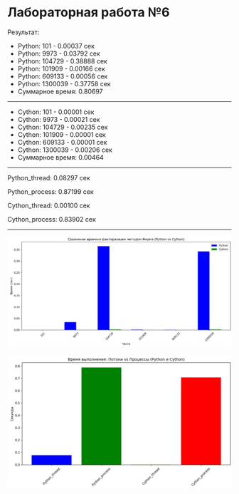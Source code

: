 # Лабораторная работа №6
Результат:

- Python: 101 - 0.00037 сек
- Python: 9973 - 0.03792 сек
- Python: 104729 - 0.38888 сек
- Python: 101909 - 0.00166 сек
- Python: 609133 - 0.00056 сек
- Python: 1300039 - 0.37758 сек
- Суммарное время: 0.80697
---
- Cython: 101 - 0.00001 сек
- Cython: 9973 - 0.00021 сек
- Cython: 104729 - 0.00235 сек
- Cython: 101909 - 0.00001 сек
- Cython: 609133 - 0.00001 сек
- Cython: 1300039 - 0.00206 сек
- Суммарное время: 0.00464
---
Python_thread: 0.08297 сек

Python_process: 0.87199 сек

Cython_thread: 0.00100 сек

Cython_process: 0.83902 сек

---
![Сравнение Python и Cython](https://github.com/hbjnmcd/prog6_lr6/blob/main/image/p_vs_c.JPG)

![Сравнение потоков и тредов](https://github.com/hbjnmcd/prog6_lr6/blob/main/image/tr_vs_proc.JPG)
